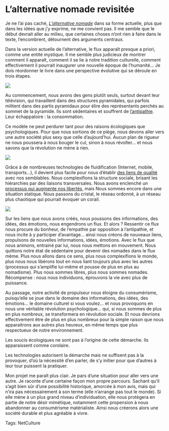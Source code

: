 # L’alternative nomade revisitée

Je ne l’ai pas caché, [*L’alternative nomade*](/alternative-nomade/) dans sa forme actuelle, plus que dans les idées que j’y exprime, ne me convient pas. Il me semble que le début devrait aller au milieu, que certaines choses n’ont rien à faire dans le texte, l’encombrent, détournent des arguments centraux.

Dans la version actuelle de l’alternative, le flux apparaît presque a priori, comme une entité mystique. Il me semble plus judicieux de montrer comment il apparaît, comment il se lie à notre tradition culturelle, comment effectivement il pourrait inaugurer une nouvelle époque de l’humanité… Je dois réordonner le livre dans une perspective évolutive qui se déroule en trois étapes.

![](https://tcrouzet.com/images_tc/2010/05/an1.png)

Au commencement, nous avons des gens plutôt seuls, surtout devant leur télévision, qui travaillent dans des structures pyramidales, qui parfois militent dans des partis pyramidaux pour élire des représentants perchés au sommet de la pyramide. Ils sont sédentaires et souffrent de [l’antipathie](http://www.journaldumauss.net/spip.php?article553). Leur échappatoire : la consommation.

Ce modèle ne peut perdurer tant pour des raisons écologiques que psychologiques. Pour que nous sortions de ce piège, nous devons aller vers une autre société plus sexy que celle d’aujourd’hui. Aucun plan de rigueur ne nous poussera à nous bouger le cul, sinon à nous révolter… et nous savons que la révolution ne mène à rien.

![](https://tcrouzet.com/images_tc/2010/05/an2.png)

Grâce à de nombreuses technologies de fluidification (Internet, mobile, transports…), il devient plus facile pour nous d’établir [des liens de qualité](/2010/05/13/qualite-des-liens/) avec nos semblables. Nous complexifions la structure sociale, brisant les hiérarchies par des liaisons transversales. Nous avons enclenché un [processus qui augmente nos libertés](/2010/05/08/la-liberte-le-lien/), mais Nous sommes encore dans une situation statique. Nous passons du cristal, le réseau ordonné, à un réseau plus chaotique qui pourrait évoquer un corail.

![](https://tcrouzet.com/images_tc/2010/05/an3.png)

Sur les liens que nous avons créés, nous poussons des informations, des idées, des émotions, nous engendrons un flux. Et alors ? Ressentir ce flux nous procure du bonheur, de l’empathie par opposition à l’antipathie, et nous incite à y participer d’avantage… ainsi nous créons de nouveaux liens, propulsons de nouvelles informations, idées, émotions. Avec le flux que nous animons, entrainé par lui, nous nous mettons en mouvement. Nous quittons notre état de sédentaire pour devenir des nomades dans le flux même. Plus nous allons dans ce sens, plus nous complexifions le monde, plus nous nous libérons tout en nous liant toujours plus avec les autres (processus qui s’amplifie lui-même et pousse de plus en plus au nomadisme). Plus nous sommes libres, plus nous sommes nomades. Récompense : nous nous individuons, éprouvons la vie avec plus de puissance.

Au passage, notre activité de propulseur nous éloigne du consumérisme, puisqu’elle se joue dans le domaine des informations, des idées, des émotions… le domaine culturel si vous voulez… et nous provoquons en nous une véritable révolution psychologique… qui, si nous sommes de plus en plus nombreux, se transformera en révolution sociale. Et nous devrions effectivement être de plus en plus nombreux pour la simple raison que nous apparaitrons aux autres plus heureux, en même temps que plus respectueux de notre environnement.

Les soucis écologiques ne sont pas à l’origine de cette démarche. Ils apparaissent comme corolaire.

Les technologies autorisent la démarche mais ne suffisent pas à la provoquer, d’où la nécessité d’en parler, de s’y initier pour que d’autres à leur tour puissent la pratiquer.

Mon projet me paraît plus clair. Je pars d’une situation pour aller vers une autre. Je raconte d’une certaine façon mon propre parcours. Sachant qu’il s’agit bien sûr d’une possibilité historique, amorcée à mon avis, mais qui n’ira pas nécessairement à son terme (elle n’arrange pas tout le monde). Si elle mène à un plus grand niveau d’individuation, elle nous protègera en partie de notre désir mimétique, notamment cette propension à nous abandonner au consumérisme matérialiste. Ainsi nous créerons alors une société durable et plus agréable à vivre.

Tags: NetCulture